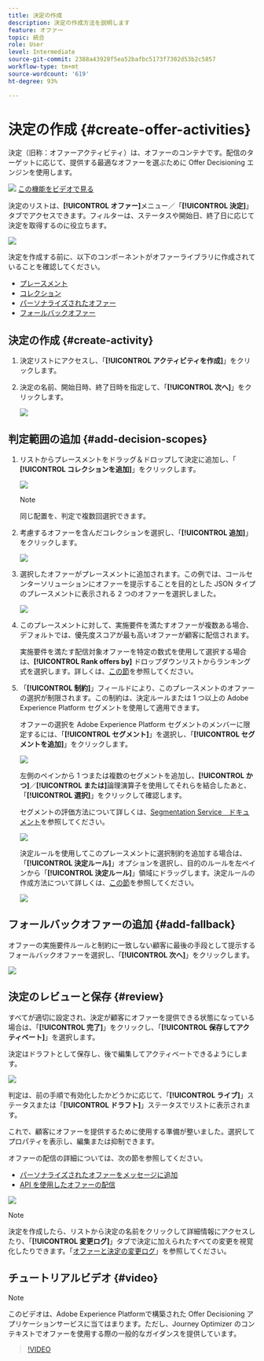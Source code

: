 ```yaml
---
title: 決定の作成
description: 決定の作成方法を説明します
feature: オファー
topic: 統合
role: User
level: Intermediate
source-git-commit: 2388a43928f5ea52bafbc5173f7302d53b2c5857
workflow-type: tm+mt
source-wordcount: '619'
ht-degree: 93%

---
```


# 決定の作成 {#create-offer-activities}

決定（旧称：オファーアクティビティ）は、オファーのコンテナです。配信のターゲットに応じて、提供する最適なオファーを選ぶために Offer Decisioning エンジンを使用します。

![](../../assets/do-not-localize/how-to-video.png) [この機能をビデオで見る](#video)

決定のリストは、**[!UICONTROL オファー]**&#x200B;メニュー／「**[!UICONTROL 決定]**」タブでアクセスできます。フィルターは、ステータスや開始日、終了日に応じて決定を取得するのに役立ちます。

![](../../assets/activities-list.png)

決定を作成する前に、以下のコンポーネントがオファーライブラリに作成されていることを確認してください。

* [プレースメント](../offer-library/creating-placements.md)
* [コレクション](../offer-library/creating-collections.md)
* [パーソナライズされたオファー](../offer-library/creating-personalized-offers.md)
* [フォールバックオファー](../offer-library/creating-fallback-offers.md)

## 決定の作成 {#create-activity}

1. 決定リストにアクセスし、「**[!UICONTROL アクティビティを作成]**」をクリックします。

1. 決定の名前、開始日時、終了日時を指定して、「**[!UICONTROL 次へ]**」をクリックします。

   ![](../../assets/activities-name.png)

## 判定範囲の追加 {#add-decision-scopes}

1. リストからプレースメントをドラッグ＆ドロップして決定に追加し、「 **[!UICONTROL コレクションを追加]**」をクリックします。

   ![](../../assets/activities-placement.png)

   >[!NOTE]
   >
   >同じ配置を、判定で複数回選択できます。

1. 考慮するオファーを含んだコレクションを選択し、「**[!UICONTROL 追加]**」をクリックします。

   ![](../../assets/activities-collection.png)

1. 選択したオファーがプレースメントに追加されます。この例では、コールセンターソリューションにオファーを提示することを目的とした JSON タイプのプレースメントに表示される 2 つのオファーを選択しました。

   ![](../../assets/offers-added.png)

1. このプレースメントに対して、実施要件を満たすオファーが複数ある場合、デフォルトでは、優先度スコアが最も高いオファーが顧客に配信されます。

   実施要件を満たす配信対象オファーを特定の数式を使用して選択する場合は、**[!UICONTROL Rank offers by]** ドロップダウンリストからランキング式を選択します。詳しくは、[この節](../offer-activities/configure-offer-selection.md)を参照してください。

1. 「**[!UICONTROL 制約]**」フィールドにより、このプレースメントのオファーの選択が制限されます。この制約は、決定ルールまたは 1 つ以上の Adobe Experience Platform セグメントを使用して適用できます。

   オファーの選択を Adobe Experience Platform セグメントのメンバーに限定するには、「**[!UICONTROL セグメント]**」を選択し、「**[!UICONTROL セグメントを追加]**」をクリックします。

   ![](../../assets/activity_constraint_segment.png)

   左側のペインから 1 つまたは複数のセグメントを追加し、**[!UICONTROL かつ]**／**[!UICONTROL または]**&#x200B;論理演算子を使用してそれらを結合したあと、「**[!UICONTROL 選択]**」をクリックして確認します。

   セグメントの評価方法について詳しくは、[Segmentation Service　ドキュメント](https://experienceleague.adobe.com/docs/experience-platform/segmentation/home.html?lang=ja)を参照してください。

   ![](../../assets/activity_constraint_segment2.png)

   決定ルールを使用してこのプレースメントに選択制約を追加する場合は、「**[!UICONTROL 決定ルール]**」オプションを選択し、目的のルールを左ペインから「**[!UICONTROL 決定ルール]**」領域にドラッグします。決定ルールの作成方法について詳しくは、[この節](../offer-library/creating-decision-rules.md)を参照してください。

   ![](../../assets/activity_constraint_rule.png)

## フォールバックオファーの追加 {#add-fallback}

オファーの実施要件ルールと制約に一致しない顧客に最後の手段として提示するフォールバックオファーを選択し、「**[!UICONTROL 次へ]**」をクリックします。

![](../../assets/add-fallback-offer.png)

## 決定のレビューと保存 {#review}

すべてが適切に設定され、決定が顧客にオファーを提供できる状態になっている場合は、「**[!UICONTROL 完了]**」をクリックし、「**[!UICONTROL 保存してアクティベート]**」を選択します。

決定はドラフトとして保存し、後で編集してアクティベートできるようにします。

![](../../assets/save-activities.png)

判定は、前の手順で有効化したかどうかに応じて、「**[!UICONTROL ライブ]**」ステータスまたは「**[!UICONTROL ドラフト]**」ステータスでリストに表示されます。

これで、顧客にオファーを提供するために使用する準備が整いました。選択してプロパティを表示し、編集または抑制できます。

オファーの配信の詳細については、次の節を参照してください。

* [パーソナライズされたオファーをメッセージに追加](../../deliver-personalized-offers.md)
* [API を使用したオファーの配信](../api-reference/decisions-api/deliver-offers.md)

![](../../assets/activities-created.png)

>[!NOTE]
>
>決定を作成したら、リストから決定の名前をクリックして詳細情報にアクセスしたり、「**[!UICONTROL 変更ログ]**」タブで決定に加えられたすべての変更を視覚化したりできます。「[オファーと決定の変更ログ](../get-started/user-interface.md#changes-log)」を参照してください。

## チュートリアルビデオ {#video}

>[!NOTE]
>
>このビデオは、Adobe Experience Platformで構築された Offer Decisioning アプリケーションサービスに当てはまります。ただし、Journey Optimizer のコンテキストでオファーを使用する際の一般的なガイダンスを提供しています。

>[!VIDEO](https://video.tv.adobe.com/v/329606?quality=12)
